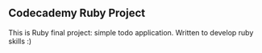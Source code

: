 ## Codecademy Ruby Project

This is Ruby final project: simple todo application. Written to develop ruby skills :)

